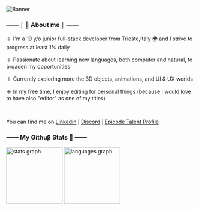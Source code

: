 
![Banner](https://github.com/user-attachments/assets/a5bc2b86-cee3-42dc-a087-ff17360c56c9)

### ―― ⌠ 💌 About me ⌡ ――

＋ I'm a 19 y/o junior full-stack developer from Trieste,Italy 🌍 and I strive to progress at least 1% daily
  
＋ Passionate about learning new languages, both computer and natural, to broaden my opportunities
  
＋ Currently exploring more the 3D objects, animations, and UI & UX worlds

＋ In my free time, I enjoy editing for personal things (because i would love to have also "editor" as one of my titles) 

<br> 

You can find me on <a href="https://www.linkedin.com/in/elena-kekic-" target="_blank">Linkedin</a> | <a href="http://discordapp.com/users/865697545552658502" target="_blank">Discord</a> | <a href="https://talent.epicode.com/talent/6fddbaf9-0221-4ec6-9ab3-eae1d9b12f50" target="_blank">Epicode Talent Profile</a> 


### ―― My Githuβ Stats 🌿 ――

<div>
  <img src="https://github-readme-stats.vercel.app/api?username=elekekic&hide_title=false&hide_rank=false&show_icons=true&include_all_commits=true&count_private=true&disable_animations=false&theme=onedark&locale=en&hide_border=false" height="150" alt="stats graph"  />
  <img src="https://github-readme-stats.vercel.app/api/top-langs?username=elekekic&locale=en&hide_title=false&layout=compact&card_width=320&langs_count=5&theme=onedark&hide_border=false" height="150" alt="languages graph"  />
</div>
